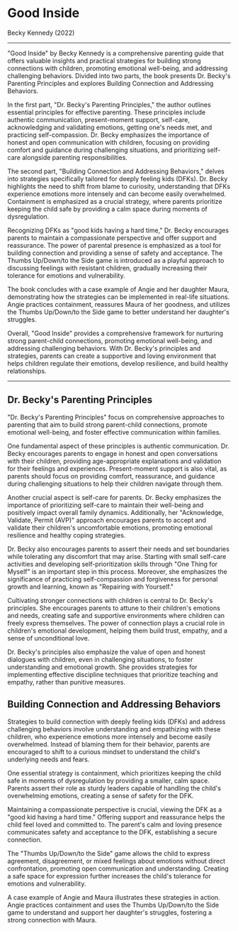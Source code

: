 # Good Inside
Becky Kennedy (2022)

***

"Good Inside" by Becky Kennedy is a comprehensive parenting guide that offers valuable insights and practical strategies for building strong connections with children, promoting emotional well-being, and addressing challenging behaviors. Divided into two parts, the book presents Dr. Becky's Parenting Principles and explores Building Connection and Addressing Behaviors.

In the first part, "Dr. Becky's Parenting Principles," the author outlines essential principles for effective parenting. These principles include authentic communication, present-moment support, self-care, acknowledging and validating emotions, getting one's needs met, and practicing self-compassion. Dr. Becky emphasizes the importance of honest and open communication with children, focusing on providing comfort and guidance during challenging situations, and prioritizing self-care alongside parenting responsibilities.

The second part, "Building Connection and Addressing Behaviors," delves into strategies specifically tailored for deeply feeling kids (DFKs). Dr. Becky highlights the need to shift from blame to curiosity, understanding that DFKs experience emotions more intensely and can become easily overwhelmed. Containment is emphasized as a crucial strategy, where parents prioritize keeping the child safe by providing a calm space during moments of dysregulation.

Recognizing DFKs as "good kids having a hard time," Dr. Becky encourages parents to maintain a compassionate perspective and offer support and reassurance. The power of parental presence is emphasized as a tool for building connection and providing a sense of safety and acceptance. The Thumbs Up/Down/to the Side game is introduced as a playful approach to discussing feelings with resistant children, gradually increasing their tolerance for emotions and vulnerability.

The book concludes with a case example of Angie and her daughter Maura, demonstrating how the strategies can be implemented in real-life situations. Angie practices containment, reassures Maura of her goodness, and utilizes the Thumbs Up/Down/to the Side game to better understand her daughter's struggles.

Overall, "Good Inside" provides a comprehensive framework for nurturing strong parent-child connections, promoting emotional well-being, and addressing challenging behaviors. With Dr. Becky's principles and strategies, parents can create a supportive and loving environment that helps children regulate their emotions, develop resilience, and build healthy relationships.

***

## Dr. Becky's Parenting Principles
"Dr. Becky's Parenting Principles" focus on comprehensive approaches to parenting that aim to build strong parent-child connections, promote emotional well-being, and foster effective communication within families.

One fundamental aspect of these principles is authentic communication. Dr. Becky encourages parents to engage in honest and open conversations with their children, providing age-appropriate explanations and validation for their feelings and experiences. Present-moment support is also vital, as parents should focus on providing comfort, reassurance, and guidance during challenging situations to help their children navigate through them.

Another crucial aspect is self-care for parents. Dr. Becky emphasizes the importance of prioritizing self-care to maintain their well-being and positively impact overall family dynamics. Additionally, her "Acknowledge, Validate, Permit (AVP)" approach encourages parents to accept and validate their children's uncomfortable emotions, promoting emotional resilience and healthy coping strategies.

Dr. Becky also encourages parents to assert their needs and set boundaries while tolerating any discomfort that may arise. Starting with small self-care activities and developing self-prioritization skills through "One Thing for Myself" is an important step in this process. Moreover, she emphasizes the significance of practicing self-compassion and forgiveness for personal growth and learning, known as "Repairing with Yourself."

Cultivating stronger connections with children is central to Dr. Becky's principles. She encourages parents to attune to their children's emotions and needs, creating safe and supportive environments where children can freely express themselves. The power of connection plays a crucial role in children's emotional development, helping them build trust, empathy, and a sense of unconditional love.

Dr. Becky's principles also emphasize the value of open and honest dialogues with children, even in challenging situations, to foster understanding and emotional growth. She provides strategies for implementing effective discipline techniques that prioritize teaching and empathy, rather than punitive measures.

## Building Connection and Addressing Behaviors
Strategies to build connection with deeply feeling kids (DFKs) and address challenging behaviors involve understanding and empathizing with these children, who experience emotions more intensely and become easily overwhelmed. Instead of blaming them for their behavior, parents are encouraged to shift to a curious mindset to understand the child's underlying needs and fears.

One essential strategy is containment, which prioritizes keeping the child safe in moments of dysregulation by providing a smaller, calm space. Parents assert their role as sturdy leaders capable of handling the child's overwhelming emotions, creating a sense of safety for the DFK.

Maintaining a compassionate perspective is crucial, viewing the DFK as a "good kid having a hard time." Offering support and reassurance helps the child feel loved and committed to. The parent's calm and loving presence communicates safety and acceptance to the DFK, establishing a secure connection.

The "Thumbs Up/Down/to the Side" game allows the child to express agreement, disagreement, or mixed feelings about emotions without direct confrontation, promoting open communication and understanding. Creating a safe space for expression further increases the child's tolerance for emotions and vulnerability.

A case example of Angie and Maura illustrates these strategies in action. Angie practices containment and uses the Thumbs Up/Down/to the Side game to understand and support her daughter's struggles, fostering a strong connection with Maura.




